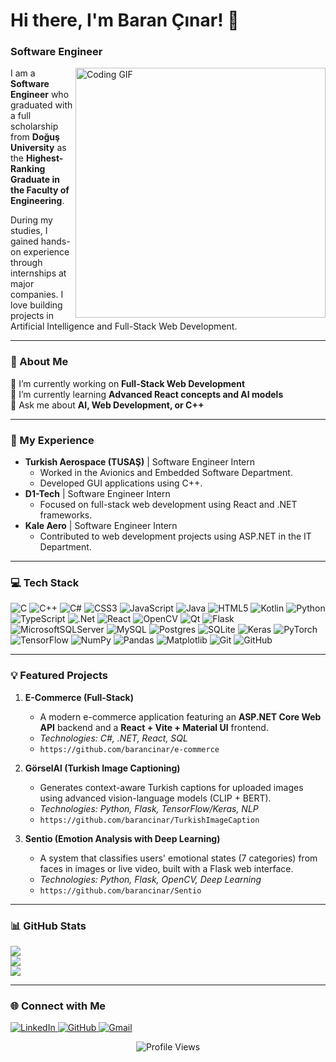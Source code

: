 # Hi there, I'm Baran Çınar! 👋
### Software Engineer

<a href="https://github.com/barancinar">
  <img align="right" width="400" src="https://media.giphy.com/media/M9gbBd9nbDrOTu1Mqx/giphy.gif" alt="Coding GIF">
</a>

I am a **Software Engineer** who graduated with a full scholarship from **Doğuş University** as the **Highest-Ranking Graduate in the Faculty of Engineering**.

During my studies, I gained hands-on experience through internships at major companies. I love building projects in Artificial Intelligence and Full-Stack Web Development.

---

### 💫 About Me
🔭 I’m currently working on **Full-Stack Web Development** <br>
🌱 I’m currently learning **Advanced React concepts and AI models** <br>
💬 Ask me about **AI, Web Development, or C++**

---

### 🚀 My Experience
-   **Turkish Aerospace (TUSAŞ)** | Software Engineer Intern
    -   Worked in the Avionics and Embedded Software Department.
    -   Developed GUI applications using C++.
-   **D1-Tech** | Software Engineer Intern
    -   Focused on full-stack web development using React and .NET frameworks.
-   **Kale Aero** | Software Engineer Intern
    -   Contributed to web development projects using ASP.NET in the IT Department.

---

### 💻 Tech Stack

![C](https://img.shields.io/badge/c-%2300599C.svg?style=flat&logo=c&logoColor=white) ![C++](https://img.shields.io/badge/c++-%2300599C.svg?style=flat&logo=c%2B%2B&logoColor=white) ![C#](https://img.shields.io/badge/c%23-%23239120.svg?style=flat&logo=csharp&logoColor=white) ![CSS3](https://img.shields.io/badge/css3-%231572B6.svg?style=flat&logo=css3&logoColor=white) ![JavaScript](https://img.shields.io/badge/javascript-%23323330.svg?style=flat&logo=javascript&logoColor=%23F7DF1E) ![Java](https://img.shields.io/badge/java-%23ED8B00.svg?style=flat&logo=openjdk&logoColor=white) ![HTML5](https://img.shields.io/badge/html5-%23E34F26.svg?style=flat&logo=html5&logoColor=white) ![Kotlin](https://img.shields.io/badge/kotlin-%237F52FF.svg?style=flat&logo=kotlin&logoColor=white) ![Python](https://img.shields.io/badge/python-3670A0?style=flat&logo=python&logoColor=ffdd54) ![TypeScript](https://img.shields.io/badge/typescript-%23007ACC.svg?style=flat&logo=typescript&logoColor=white) ![.Net](https://img.shields.io/badge/.NET-5C2D91?style=flat&logo=.net&logoColor=white) ![React](https://img.shields.io/badge/react-%2320232a.svg?style=flat&logo=react&logoColor=%2361DAFB) ![OpenCV](https://img.shields.io/badge/opencv-%23white.svg?style=flat&logo=opencv&logoColor=white) ![Qt](https://img.shields.io/badge/Qt-%23217346.svg?style=flat&logo=Qt&logoColor=white) ![Flask](https://img.shields.io/badge/flask-%23000.svg?style=flat&logo=flask&logoColor=white) ![MicrosoftSQLServer](https://img.shields.io/badge/Microsoft%20SQL%20Server-CC2927?style=flat&logo=microsoft%20sql%20server&logoColor=white) ![MySQL](https://img.shields.io/badge/mysql-4479A1.svg?style=flat&logo=mysql&logoColor=white) ![Postgres](https://img.shields.io/badge/postgres-%23316192.svg?style=flat&logo=postgresql&logoColor=white) ![SQLite](https://img.shields.io/badge/sqlite-%2307405e.svg?style=flat&logo=sqlite&logoColor=white) ![Keras](https://img.shields.io/badge/Keras-%23D00000.svg?style=flat&logo=Keras&logoColor=white) ![PyTorch](https://img.shields.io/badge/PyTorch-%23EE4C2C.svg?style=flat&logo=PyTorch&logoColor=white) ![TensorFlow](https://img.shields.io/badge/TensorFlow-%23FF6F00.svg?style=flat&logo=TensorFlow&logoColor=white) ![NumPy](https://img.shields.io/badge/numpy-%23013243.svg?style=flat&logo=numpy&logoColor=white) ![Pandas](https://img.shields.io/badge/pandas-%23150458.svg?style=flat&logo=pandas&logoColor=white) ![Matplotlib](https://img.shields.io/badge/Matplotlib-%23ffffff.svg?style=flat&logo=Matplotlib&logoColor=black) ![Git](https://img.shields.io/badge/git-%23F05033.svg?style=flat&logo=git&logoColor=white) ![GitHub](https://img.shields.io/badge/github-%23121011.svg?style=flat&logo=github&logoColor=white)

---

### 💡 Featured Projects

1.  **E-Commerce (Full-Stack)**
    -   A modern e-commerce application featuring an **ASP.NET Core Web API** backend and a **React + Vite + Material UI** frontend.
    -   *Technologies: C#, .NET, React, SQL*
    -   `https://github.com/barancinar/e-commerce`

2.  **GörselAl (Turkish Image Captioning)**
    -   Generates context-aware Turkish captions for uploaded images using advanced vision-language models (CLIP + BERT).
    -   *Technologies: Python, Flask, TensorFlow/Keras, NLP*
    -   `https://github.com/barancinar/TurkishImageCaption`

3.  **Sentio (Emotion Analysis with Deep Learning)**
    -   A system that classifies users' emotional states (7 categories) from faces in images or live video, built with a Flask web interface.
    -   *Technologies: Python, Flask, OpenCV, Deep Learning*
    -   `https://github.com/barancinar/Sentio`

---

### 📊 GitHub Stats

![](https://github-readme-stats.vercel.app/api?username=barancinar&theme=apprentice&hide_border=false&include_all_commits=true&count_private=false)<br/>
![](https://nirzak-streak-stats.vercel.app/?user=barancinar&theme=apprentice&hide_border=false)<br/>
![](https://github-readme-stats.vercel.app/api/top-langs/?username=barancinar&theme=apprentice&hide_border=false&include_all_commits=true&count_private=false&layout=compact)

---

### 🌐 Connect with Me
<p align="left">
  <a href="https://linkedin.com/in/barancinar58" target="_blank">
    <img src="https://img.shields.io/badge/LinkedIn-%230077B5.svg?style=flat&logo=linkedin&logoColor=white" alt="LinkedIn"/>
  </a>
  <a href="https://github.com/barancinar" target="_blank">
    <img src="https://img.shields.io/badge/github-%23121011.svg?style=flat&logo=github&logoColor=white" alt="GitHub"/>
  </a>
  <a href="mailto:cinarbaran2003@gmail.com">
    <img src="https://img.shields.io/badge/Gmail-D14836?style=flat&logo=gmail&logoColor=white" alt="Gmail"/>
  </a>
</p>

<p align="center">
  <img src="https://visitcount.itsvg.in/api?id=barancinar&icon=0&color=1" alt="Profile Views"/>
</p>
